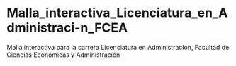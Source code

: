 # Malla_interactiva_Licenciatura_en_Administraci-n_FCEA
Malla interactiva para la carrera Licenciatura en Administración, Facultad de Ciencias Económicas y Administración
